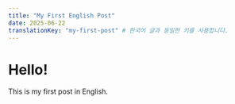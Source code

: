 ```yaml
---
title: "My First English Post"
date: 2025-06-22
translationKey: "my-first-post" # 한국어 글과 동일한 키를 사용합니다.
---
```

<h1>Hello!</h1>
<p>This is my first post in English.</p>